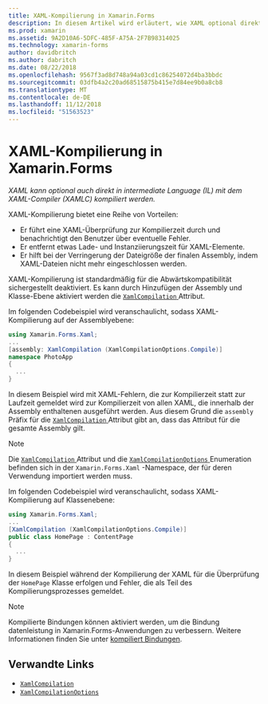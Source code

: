```yaml
---
title: XAML-Kompilierung in Xamarin.Forms
description: In diesem Artikel wird erläutert, wie XAML optional direkt in intermediate Language (IL) mit der Xamarin.Forms-XAML-Compiler (XAMLC) kompiliert werden kann.
ms.prod: xamarin
ms.assetid: 9A2D10A6-5DFC-485F-A75A-2F7B98314025
ms.technology: xamarin-forms
author: davidbritch
ms.author: dabritch
ms.date: 08/22/2018
ms.openlocfilehash: 9567f3ad8d748a94a03cd1c86254072d4ba3bbdc
ms.sourcegitcommit: 03dfb4a2c20ad68515875b415e7d84ee9b0a8cb8
ms.translationtype: MT
ms.contentlocale: de-DE
ms.lasthandoff: 11/12/2018
ms.locfileid: "51563523"
---
```

# <a name="xaml-compilation-in-xamarinforms"></a>XAML-Kompilierung in Xamarin.Forms

_XAML kann optional auch direkt in intermediate Language (IL) mit dem XAML-Compiler (XAMLC) kompiliert werden._

XAML-Kompilierung bietet eine Reihe von Vorteilen:

- Er führt eine XAML-Überprüfung zur Kompilierzeit durch und benachrichtigt den Benutzer über eventuelle Fehler.
- Er entfernt etwas Lade- und Instanziierungszeit für XAML-Elemente.
- Er hilft bei der Verringerung der Dateigröße der finalen Assembly, indem XAML-Dateien nicht mehr eingeschlossen werden.

XAML-Kompilierung ist standardmäßig für die Abwärtskompatibilität sichergestellt deaktiviert. Es kann durch Hinzufügen der Assembly und Klasse-Ebene aktiviert werden die [ `XamlCompilation` ](xref:Xamarin.Forms.Xaml.XamlCompilationAttribute) Attribut.

Im folgenden Codebeispiel wird veranschaulicht, sodass XAML-Kompilierung auf der Assemblyebene:

```csharp
using Xamarin.Forms.Xaml;
...
[assembly: XamlCompilation (XamlCompilationOptions.Compile)]
namespace PhotoApp
{
  ...
}
```

In diesem Beispiel wird mit XAML-Fehlern, die zur Kompilierzeit statt zur Laufzeit gemeldet wird zur Kompilierzeit von allen XAML, die innerhalb der Assembly enthaltenen ausgeführt werden. Aus diesem Grund die `assembly` Präfix für die [ `XamlCompilation` ](xref:Xamarin.Forms.Xaml.XamlCompilationAttribute) Attribut gibt an, dass das Attribut für die gesamte Assembly gilt.

> [!NOTE]
> Die [ `XamlCompilation` ](xref:Xamarin.Forms.Xaml.XamlCompilationAttribute) Attribut und die [ `XamlCompilationOptions` ](xref:Xamarin.Forms.Xaml.XamlCompilationOptions) Enumeration befinden sich in der `Xamarin.Forms.Xaml` -Namespace, der für deren Verwendung importiert werden muss.

Im folgenden Codebeispiel wird veranschaulicht, sodass XAML-Kompilierung auf Klassenebene:

```csharp
using Xamarin.Forms.Xaml;
...
[XamlCompilation (XamlCompilationOptions.Compile)]
public class HomePage : ContentPage
{
  ...
}
```

In diesem Beispiel während der Kompilierung der XAML für die Überprüfung der `HomePage` Klasse erfolgen und Fehler, die als Teil des Kompilierungsprozesses gemeldet.

> [!NOTE]
> Kompilierte Bindungen können aktiviert werden, um die Bindung datenleistung in Xamarin.Forms-Anwendungen zu verbessern. Weitere Informationen finden Sie unter [kompiliert Bindungen](~/xamarin-forms/app-fundamentals/data-binding/compiled-bindings.md).

## <a name="related-links"></a>Verwandte Links

- [`XamlCompilation`](xref:Xamarin.Forms.Xaml.XamlCompilationAttribute)
- [`XamlCompilationOptions`](xref:Xamarin.Forms.Xaml.XamlCompilationOptions)
